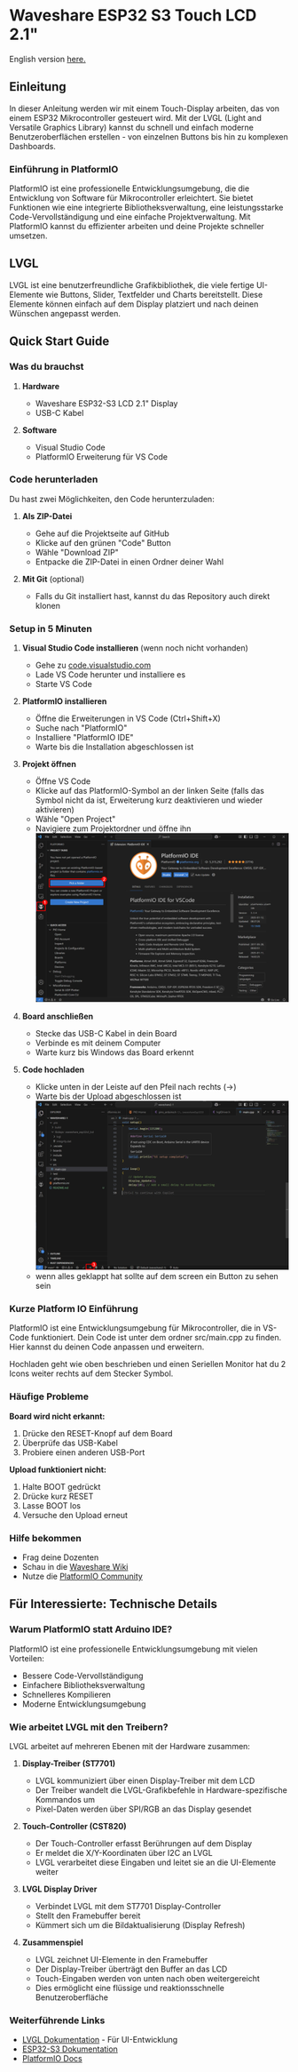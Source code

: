 # Waveshare ESP32 S3 Touch LCD 2.1"

English version [ here. ](./README.en.md)

## Einleitung

In dieser Anleitung werden wir mit einem Touch-Display arbeiten, das von einem ESP32 Mikrocontroller gesteuert wird. Mit der LVGL (Light and Versatile Graphics Library) kannst du schnell und einfach moderne Benutzeroberflächen erstellen - von einzelnen Buttons bis hin zu komplexen Dashboards.

### Einführung in PlatformIO

PlatformIO ist eine professionelle Entwicklungsumgebung, die die Entwicklung von Software für Mikrocontroller erleichtert. Sie bietet Funktionen wie eine integrierte Bibliotheksverwaltung, eine leistungsstarke Code-Vervollständigung und eine einfache Projektverwaltung. Mit PlatformIO kannst du effizienter arbeiten und deine Projekte schneller umsetzen.

## LVGL

LVGL ist eine benutzerfreundliche Grafikbibliothek, die viele fertige UI-Elemente wie Buttons, Slider, Textfelder und Charts bereitstellt. Diese Elemente können einfach auf dem Display platziert und nach deinen Wünschen angepasst werden.

## Quick Start Guide

### Was du brauchst

1. **Hardware**

   - Waveshare ESP32-S3 LCD 2.1" Display
   - USB-C Kabel

2. **Software**
   - Visual Studio Code
   - PlatformIO Erweiterung für VS Code

### Code herunterladen

Du hast zwei Möglichkeiten, den Code herunterzuladen:

1. **Als ZIP-Datei**

   - Gehe auf die Projektseite auf GitHub
   - Klicke auf den grünen "Code" Button
   - Wähle "Download ZIP"
   - Entpacke die ZIP-Datei in einen Ordner deiner Wahl

2. **Mit Git** (optional)
   - Falls du Git installiert hast, kannst du das Repository auch direkt klonen

### Setup in 5 Minuten

1. **Visual Studio Code installieren** (wenn noch nicht vorhanden)

   - Gehe zu [code.visualstudio.com](https://code.visualstudio.com/)
   - Lade VS Code herunter und installiere es
   - Starte VS Code

2. **PlatformIO installieren**

   - Öffne die Erweiterungen in VS Code (Ctrl+Shift+X)
   - Suche nach "PlatformIO"
   - Installiere "PlatformIO IDE"
   - Warte bis die Installation abgeschlossen ist

3. **Projekt öffnen**

   - Öffne VS Code
   - Klicke auf das PlatformIO-Symbol an der linken Seite (falls das Symbol nicht da ist, Erweiterung kurz deaktivieren und wieder aktivieren)
   - Wähle "Open Project"
   - Navigiere zum Projektordner und öffne ihn
   ![Project öffnen](./docs/openFolder.png)

4. **Board anschließen**

   - Stecke das USB-C Kabel in dein Board
   - Verbinde es mit deinem Computer
   - Warte kurz bis Windows das Board erkennt

5. **Code hochladen**
   - Klicke unten in der Leiste auf den Pfeil nach rechts (→)
   - Warte bis der Upload abgeschlossen ist
   ![Upload](./docs/upload.png)
   - wenn alles geklappt hat sollte auf dem screen ein Button zu sehen sein

### Kurze Platform IO Einführung

PlatformIO ist eine Entwicklungsumgebung für Mikrocontroller, die in VS-Code funktioniert. Dein Code ist unter dem ordner src/main.cpp zu finden. Hier kannst du deinen Code anpassen und erweitern.

Hochladen geht wie oben beschrieben und einen Seriellen Monitor hat du 2 Icons weiter rechts auf dem Stecker Symbol. 


### Häufige Probleme

**Board wird nicht erkannt:**

1. Drücke den RESET-Knopf auf dem Board
2. Überprüfe das USB-Kabel
3. Probiere einen anderen USB-Port

**Upload funktioniert nicht:**

1. Halte BOOT gedrückt
2. Drücke kurz RESET
3. Lasse BOOT los
4. Versuche den Upload erneut

### Hilfe bekommen

- Frag deine Dozenten
- Schau in die [Waveshare Wiki](https://www.waveshare.com/wiki/ESP32-S3-Touch-LCD-2.1)
- Nutze die [PlatformIO Community](https://community.platformio.org/)

## Für Interessierte: Technische Details

### Warum PlatformIO statt Arduino IDE?

PlatformIO ist eine professionelle Entwicklungsumgebung mit vielen Vorteilen:

- Bessere Code-Vervollständigung
- Einfachere Bibliotheksverwaltung
- Schnelleres Kompilieren
- Moderne Entwicklungsumgebung

### Wie arbeitet LVGL mit den Treibern?

LVGL arbeitet auf mehreren Ebenen mit der Hardware zusammen:

1. **Display-Treiber (ST7701)**
   - LVGL kommuniziert über einen Display-Treiber mit dem LCD
   - Der Treiber wandelt die LVGL-Grafikbefehle in Hardware-spezifische Kommandos um
   - Pixel-Daten werden über SPI/RGB an das Display gesendet

2. **Touch-Controller (CST820)**
   - Der Touch-Controller erfasst Berührungen auf dem Display
   - Er meldet die X/Y-Koordinaten über I2C an LVGL
   - LVGL verarbeitet diese Eingaben und leitet sie an die UI-Elemente weiter

3. **LVGL Display Driver**
   - Verbindet LVGL mit dem ST7701 Display-Controller
   - Stellt den Framebuffer bereit
   - Kümmert sich um die Bildaktualisierung (Display Refresh)

4. **Zusammenspiel**
   - LVGL zeichnet UI-Elemente in den Framebuffer
   - Der Display-Treiber überträgt den Buffer an das LCD
   - Touch-Eingaben werden von unten nach oben weitergereicht
   - Dies ermöglicht eine flüssige und reaktionsschnelle Benutzeroberfläche

### Weiterführende Links

- [LVGL Dokumentation](https://docs.lvgl.io/) - Für UI-Entwicklung
- [ESP32-S3 Dokumentation](https://docs.espressif.com/projects/esp-idf/en/latest/esp32s3/index.html)
- [PlatformIO Docs](https://docs.platformio.org/)
